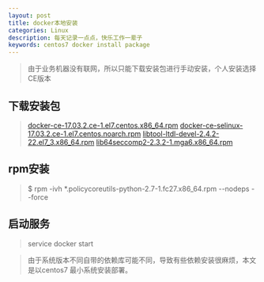 ```yaml
---
layout: post
title: docker本地安装
categories: Linux
description: 每天记录一点点，快乐工作一辈子
keywords: centos7 docker install package
---
```


>由于业务机器没有联网，所以只能下载安装包进行手动安装，个人安装选择CE版本

## 下载安装包

>[docker-ce-17.03.2.ce-1.el7.centos.x86_64.rpm](https://download.docker.com/linux/centos/7/x86_64/stable/Packages/docker-ce-17.03.2.ce-1.el7.centos.x86_64.rpm)
>[docker-ce-selinux-17.03.2.ce-1.el7.centos.noarch.rpm](https://download.docker.com/linux/centos/7/x86_64/stable/Packages/docker-ce-selinux-17.03.2.ce-1.el7.centos.noarch.rpm)
>[libtool-ltdl-devel-2.4.2-22.el7_3.x86_64.rpm](https://centos.pkgs.org/7/centos-updates-x86_64/libtool-ltdl-devel-2.4.2-22.el7_3.x86_64.rpm.html)
>[lib64seccomp2-2.3.2-1.mga6.x86_64.rpm](ftp://195.220.108.108/linux/mageia/distrib/cauldron/x86_64/media/core/release/lib64seccomp2-2.3.2-1.mga6.x86_64.rpm)

## rpm安装

>$ rpm -ivh *.policycoreutils-python-2.7-1.fc27.x86_64.rpm  --nodeps --force

## 启动服务

>service docker start


>由于系统版本不同自带的依赖库可能不同，导致有些依赖安装很麻烦，本文是以centos7 最小系统安装部署。